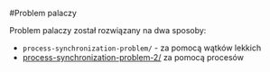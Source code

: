 #Problem palaczy

Problem palaczy został rozwiązany na dwa sposoby:
* `process-synchronization-problem/` - za pomocą wątków lekkich
* [process-synchronization-problem-2/](process-synchronization-problem-2) za pomocą procesów
